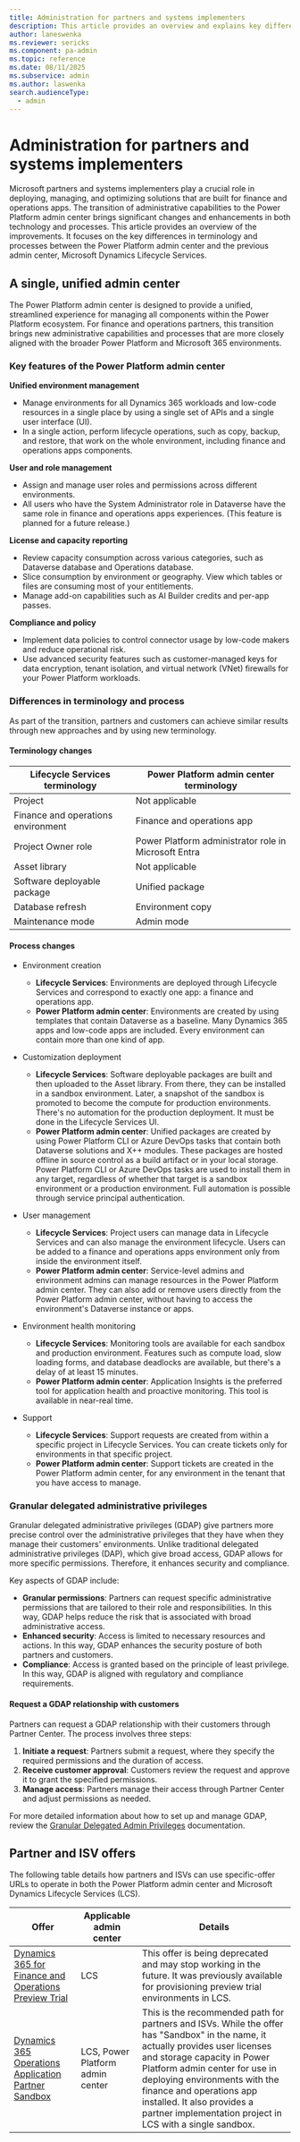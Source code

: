 ```yaml
---
title: Administration for partners and systems implementers
description: This article provides an overview and explains key differences between the Power Platform admin center and Lifecycle Services.
author: laneswenka
ms.reviewer: sericks
ms.component: pa-admin
ms.topic: reference
ms.date: 08/11/2025
ms.subservice: admin
ms.author: laswenka
search.audienceType: 
  - admin
---
```


# Administration for partners and systems implementers

Microsoft partners and systems implementers play a crucial role in deploying, managing, and optimizing solutions that are built for finance and operations apps. The transition of administrative capabilities to the Power Platform admin center brings significant changes and enhancements in both technology and processes. This article provides an overview of the improvements. It focuses on the key differences in terminology and processes between the Power Platform admin center and the previous admin center, Microsoft Dynamics Lifecycle Services.

## A single, unified admin center

The Power Platform admin center is designed to provide a unified, streamlined experience for managing all components within the Power Platform ecosystem. For finance and operations partners, this transition brings new administrative capabilities and processes that are more closely aligned with the broader Power Platform and Microsoft 365 environments.

### Key features of the Power Platform admin center

**Unified environment management**

- Manage environments for all Dynamics 365 workloads and low-code resources in a single place by using a single set of APIs and a single user interface (UI).
- In a single action, perform lifecycle operations, such as copy, backup, and restore, that work on the whole environment, including finance and operations apps components.

**User and role management**

- Assign and manage user roles and permissions across different environments.
- All users who have the System Administrator role in Dataverse have the same role in finance and operations apps experiences. (This feature is planned for a future release.)

**License and capacity reporting**

- Review capacity consumption across various categories, such as Dataverse database and Operations database.
- Slice consumption by environment or geography. View which tables or files are consuming most of your entitlements.
- Manage add-on capabilities such as AI Builder credits and per-app passes.

**Compliance and policy**

- Implement data policies to control connector usage by low-code makers and reduce operational risk.
- Use advanced security features such as customer-managed keys for data encryption, tenant isolation, and virtual network (VNet) firewalls for your Power Platform workloads.

### Differences in terminology and process

As part of the transition, partners and customers can achieve similar results through new approaches and by using new terminology.

#### Terminology changes

| Lifecycle Services terminology | Power Platform admin center terminology |
|--------------------------------|-----------------------------------------|
| Project | Not applicable |
| Finance and operations environment | Finance and operations app |
| Project Owner role | Power Platform administrator role in Microsoft Entra |
| Asset library | Not applicable |
| Software deployable package | Unified package |
| Database refresh | Environment copy |
| Maintenance mode | Admin mode |

#### Process changes

- Environment creation

    - **Lifecycle Services**: Environments are deployed through Lifecycle Services and correspond to exactly one app: a finance and operations app.
    - **Power Platform admin center**: Environments are created by using templates that contain Dataverse as a baseline. Many Dynamics 365 apps and low-code apps are included. Every environment can contain more than one kind of app.

- Customization deployment

    - **Lifecycle Services**: Software deployable packages are built and then uploaded to the Asset library. From there, they can be installed in a sandbox environment. Later, a snapshot of the sandbox is promoted to become the compute for production environments. There's no automation for the production deployment. It must be done in the Lifecycle Services UI.
    - **Power Platform admin center**: Unified packages are created by using Power Platform CLI or Azure DevOps tasks that contain both Dataverse solutions and X++ modules. These packages are hosted offline in source control as a build artifact or in your local storage. Power Platform CLI or Azure DevOps tasks are used to install them in any target, regardless of whether that target is a sandbox environment or a production environment. Full automation is possible through service principal authentication.

- User management

    - **Lifecycle Services**: Project users can manage data in Lifecycle Services and can also manage the environment lifecycle. Users can be added to a finance and operations apps environment only from inside the environment itself.
    - **Power Platform admin center**: Service-level admins and environment admins can manage resources in the Power Platform admin center. They can also add or remove users directly from the Power Platform admin center, without having to access the environment's Dataverse instance or apps.

- Environment health monitoring

    - **Lifecycle Services**: Monitoring tools are available for each sandbox and production environment. Features such as compute load, slow loading forms, and database deadlocks are available, but there's a delay of at least 15 minutes.
    - **Power Platform admin center**: Application Insights is the preferred tool for application health and proactive monitoring. This tool is available in near-real time.

- Support

    - **Lifecycle Services**: Support requests are created from within a specific project in Lifecycle Services. You can create tickets only for environments in that specific project.
    - **Power Platform admin center**: Support tickets are created in the Power Platform admin center, for any environment in the tenant that you have access to manage.

### Granular delegated administrative privileges

Granular delegated administrative privileges (GDAP) give partners more precise control over the administrative privileges that they have when they manage their customers' environments. Unlike traditional delegated administrative privileges (DAP), which give broad access, GDAP allows for more specific permissions. Therefore, it enhances security and compliance.

Key aspects of GDAP include:

- **Granular permissions**: Partners can request specific administrative permissions that are tailored to their role and responsibilities. In this way, GDAP helps reduce the risk that is associated with broad administrative access.
- **Enhanced security**: Access is limited to necessary resources and actions. In this way, GDAP enhances the security posture of both partners and customers.
- **Compliance**: Access is granted based on the principle of least privilege. In this way, GDAP is aligned with regulatory and compliance requirements.

#### Request a GDAP relationship with customers

Partners can request a GDAP relationship with their customers through Partner Center. The process involves three steps:

1. **Initiate a request**: Partners submit a request, where they specify the required permissions and the duration of access.
2. **Receive customer approval**: Customers review the request and approve it to grant the specified permissions.
3. **Manage access**: Partners manage their access through Partner Center and adjust permissions as needed.

For more detailed information about how to set up and manage GDAP, review the [Granular Delegated Admin Privileges](/partner-center/gdap-introduction) documentation.

## Partner and ISV offers

The following table details how partners and ISVs can use specific-offer URLs to operate in both the Power Platform admin center and Microsoft Dynamics Lifecycle Services (LCS).

| Offer | Applicable admin center | Details |
|-------|------------------------|------------------------|
| [Dynamics 365 for Finance and Operations Preview Trial](https://signup.microsoft.com/get-started/signup?OfferId=AA972CC1-91DB-4CF9-94A1-4A9163ED50C9&pc=2c50e379-9378-4761-84f9-e328da74e657&dl=ERP_INSTANCE_SKU&ali=1&products=AA972CC1-91DB-4CF9-94A1-4A9163ED50C9) | LCS | This offer is being deprecated and may stop working in the future. It was previously available for provisioning preview trial environments in LCS. |
| [Dynamics 365 Operations Application Partner Sandbox](https://experience.dynamics.com/requestlicense/) | LCS, Power Platform admin center | This is the recommended path for partners and ISVs. While the offer has "Sandbox" in the name, it actually provides user licenses and storage capacity in Power Platform admin center for use in deploying environments with the finance and operations app installed. It also provides a partner implementation project in LCS with a single sandbox. |

